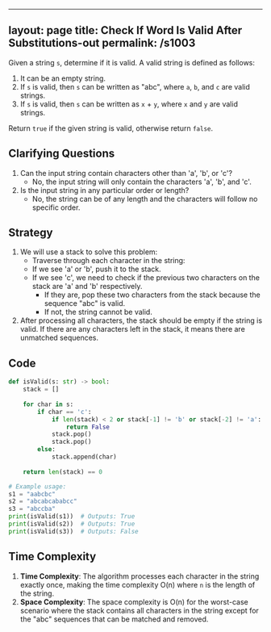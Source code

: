 
---
layout: page
title:  Check If Word Is Valid After Substitutions-out
permalink: /s1003
---
Given a string `s`, determine if it is valid. A valid string is defined as follows:

1. It can be an empty string.
2. If `s` is valid, then `s` can be written as "abc", where `a`, `b`, and `c` are valid strings.
3. If `s` is valid, then `s` can be written as `x` + `y`, where `x` and `y` are valid strings.

Return `true` if the given string is valid, otherwise return `false`.

## Clarifying Questions
1. Can the input string contain characters other than 'a', 'b', or 'c'?
   - No, the input string will only contain the characters 'a', 'b', and 'c'.
2. Is the input string in any particular order or length?
   - No, the string can be of any length and the characters will follow no specific order.

## Strategy
1. We will use a stack to solve this problem:
   - Traverse through each character in the string:
   - If we see 'a' or 'b', push it to the stack.
   - If we see 'c', we need to check if the previous two characters on the stack are 'a' and 'b' respectively.
     - If they are, pop these two characters from the stack because the sequence "abc" is valid.
     - If not, the string cannot be valid.
2. After processing all characters, the stack should be empty if the string is valid. If there are any characters left in the stack, it means there are unmatched sequences.

## Code
```python
def isValid(s: str) -> bool:
    stack = []
    
    for char in s:
        if char == 'c':
            if len(stack) < 2 or stack[-1] != 'b' or stack[-2] != 'a':
                return False
            stack.pop()
            stack.pop()
        else:
            stack.append(char)
    
    return len(stack) == 0

# Example usage:
s1 = "aabcbc"
s2 = "abcabcababcc"
s3 = "abccba"
print(isValid(s1))  # Outputs: True
print(isValid(s2))  # Outputs: True
print(isValid(s3))  # Outputs: False
```

## Time Complexity
1. **Time Complexity**: The algorithm processes each character in the string exactly once, making the time complexity O(n) where `n` is the length of the string.
2. **Space Complexity**: The space complexity is O(n) for the worst-case scenario where the stack contains all characters in the string except for the "abc" sequences that can be matched and removed.